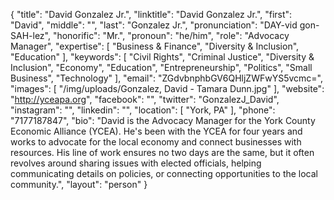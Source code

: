 {
  "title": "David Gonzalez Jr.",
  "linktitle": "David Gonzalez Jr.",
  "first": "David",
  "middle": "",
  "last": "Gonzalez Jr.",
  "pronunciation": "DAY-vid gon-SAH-lez",
  "honorific": "Mr.",
  "pronoun": "he/him",
  "role": "Advocacy Manager",
  "expertise": [
    "Business & Finance",
    "Diversity & Inclusion",
    "Education"
  ],
  "keywords": [
    "Civil Rights",
    "Criminal Justice",
    "Diversity & Inclusion",
    "Economy",
    "Education",
    "Entrepreneurship",
    "Politics",
    "Small Business",
    "Technology"
  ],
  "email": "ZGdvbnphbGV6QHljZWFwYS5vcmc=",
  "images": [
    "/img/uploads/Gonzalez, David - Tamara Dunn.jpg"
  ],
  "website": "http://yceapa.org",
  "facebook": "",
  "twitter": "GonzalezJ_David",
  "instagram": "",
  "linkedin": "",
  "location": [
    "York, PA"
  ],
  "phone": "7177187847",
  "bio": "David is the Advocacy Manager for the York County Economic Alliance (YCEA). He's been with the YCEA for four years and works to advocate for the local economy and connect businesses with resources. His line of work ensures no two days are the same, but it often revolves around sharing issues with elected officials, helping communicating details on policies, or connecting opportunities to the local community.",
  "layout": "person"
}

